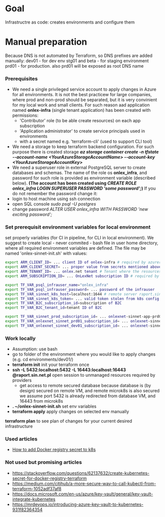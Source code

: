 # Goal
Infrastructre as code: creates environments and configure them

# Manual preparation
Because DNS is not automated by Terraform, so DNS prefixes are added manually:
dev01 - for dev env
stg01 and beta - for staging environment
prd01 - for production. also prd01 will be exposed as root DNS name

### Prerequisites
* We need a single privileged service account to apply changes in Azure for all environments. It is not the best practicew for large companies, where prod and non-prod should be separated, but it is very convinient for my local work and small clients. For such reason aad application named **onlex-infra** (single tenant application) has been created with permissions:
  - 'Contributor' role (to be able create resources) on each app subscription
  - 'Application administrator' to create service principals used in environments
  - with a secret named e.g. 'terraform-cli' (used to support CLI tool)
* We need a storage to keep terraform backend configuration. For such purpose there is created storage ***az storage container create -n tfstate --account-name \<YourAzureStorageAccountName> --account-key \<YourAzureStorageAccountKey>***
* We need a superuser role in external PostgreSQL server to create databases and schemas. The name of the role os **onlex_infra**, and password for such role is provided as environment variable (described below). **(The account has been created using *CREATE ROLE onlex_infra LOGIN SUPERUSER PASSWORD 'some password';*)**
If you do not remember the password change it:
* login to host machine using ssh connection
* open SQL console *sudo psql -U postgres*
* change password *ALTER USER onlex_infra WITH PASSWORD 'new exciting password';* 

### Set prerequisit environment variables for local environment
set properly variables (for CI in pipeline, for CLI in local environment).
We suggest to create local - never commited - bash file in user home directory, where all required environment variables are defined. The file may be named 'onlex-sinnet-init.sh' with values:
```bash
export ARM_CLIENT_ID= ... client ID of onlex-infra # required by azurerm and azuread providers. Defines a principal able to create resources
export ARM_CLIENT_SECRET= ... proper value from secrets mentioned above # required by azuread provider
export ARM_TENANT_ID= ... onlex.net tenant # Tenant where the resources are created. Required by azurerm and azuread providers
export ARM_SUBSCRIPTION_ID= ... OnLexNet subscription ID # required by backend provider

export TF_VAR_psql_infrauser_name="onlex_infra"
export TF_VAR_psql_infrauser_password= ... password of the infrauser
export TF_VAR_sinnet_k8s_host=localhost:1644 # remote server raport.sin.net.pl should be already linked to localhost using port redirection
export TF_VAR_sinnet_k8s_token= ... valid token stolen from k8s config from the host
export TF_VAR_B2C_subscription_id=subscription of B2C
export TF_VAR_B2C_tenant_id=tenant ID of B2C

export TF_VAR_sinnet_prod_subscription_id= ... onlexnet-sinnet-app-prd01 subscription ID
export TF_VAR_onlexnet_sinnet_prd01_subscription_id= ... onlexnet-sinnet-app-prd01 subscription ID
export TF_VAR_onlexnet_sinnet_dev01_subscription_id= ... onlexnet-sinnet-app-dev01 subscription ID


```


### Work locally
* Assumption: use bash
* go to folder of the environment where you would like to apply changes (e.g. cd environments/dev01/)
* **terraform init** init your terraform once 
* **ssh -L 5432:localhost:5432 -L 16443:localhost:16443 <USERNAME>@raport.sin.net.pl** open session to unmanaged resources required by providers 
  * get access to remote secured database   because database is (by design) secured on remote VM, and remote microk8s is also secured we assume port 5432 is already redirected from database VM, and 16443 from microk8s
* **. ~/onlex-sinnet-init.sh** set env variables 
* **terraform apply** apply changes on selected env manually

**terraform plan** to see plan of changes for your current desired infrastructure

### Used articles
- [How to add Docker registry secret to k8s](https://kubernetes.io/docs/concepts/configuration/secret/)
### Not used but promising articles
- https://stackoverflow.com/questions/62137632/create-kubernetes-secret-for-docker-registry-terraform
- https://medium.com/citihub/a-more-secure-way-to-call-kubectl-from-terraform-1052adf37af8
- https://docs.microsoft.com/en-us/azure/key-vault/general/key-vault-integrate-kubernetes
- https://mrdevops.io/introducing-azure-key-vault-to-kubernetes-931f82364354